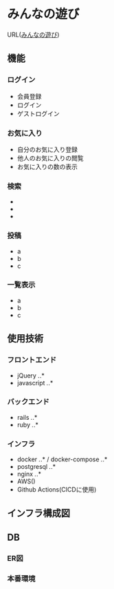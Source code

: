 # **みんなの遊び**

URL([みんなの遊び](ec2-54-64-100-9.ap-northeast-1.compute.amazonaws.com))

## 機能

### ログイン
- 会員登録
- ログイン
- ゲストログイン

### お気に入り

- 自分のお気に入り登録
- 他人のお気に入りの閲覧
- お気に入りの数の表示

### 検索

- 
- 
- 

### 投稿

- a
- b
- c

### 一覧表示

- a
- b
- c

## 使用技術

### フロントエンド

- jQuery *.*.*
- javascript *.*.*

### バックエンド

- rails *.*.*
- ruby *.*.*

### インフラ

- docker *.*.* / docker-compose *.*.*
- postgresql *.*.*
- nginx *.*.*
- AWS()
- Github Actions(CICDに使用)

## インフラ構成図

## DB

### ER図



### 本番環境



